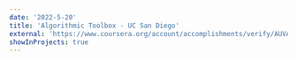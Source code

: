 ```yaml
---
date: '2022-5-20'
title: 'Algorithmic Toolbox - UC San Diego'
external: 'https://www.coursera.org/account/accomplishments/verify/AUVAXNQQBXTU'
showInProjects: true
---
```


